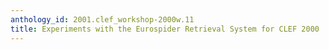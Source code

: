 ```yaml
---
anthology_id: 2001.clef_workshop-2000w.11
title: Experiments with the Eurospider Retrieval System for CLEF 2000
---
```

